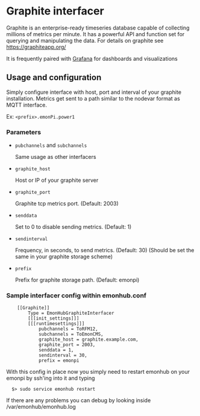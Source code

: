 # Graphite interfacer

Graphite is an enterprise-ready timeseries database capable of collecting millions of metrics per minute.
It has a powerful API and function set for querying and manipulating the data.
For details on graphite see <https://graphiteapp.org/>

It is frequently paired with [Grafana](http://grafana.org/) for dashboards and visualizations


## Usage and configuration
Simply configure interface with host, port and interval of your graphite installation.
Metrics get sent to a path similar to the nodevar format as MQTT interface.

Ex: `<prefix>.emonPi.power1`

### Parameters

* `pubchannels` and `subchannels`

  Same usage as other interfacers

* `graphite_host`

  Host or IP of your graphite server

* `graphite_port`

  Graphite tcp metrics port. (Default: 2003)

* `senddata`

  Set to 0 to disable sending metrics. (Default: 1)

* `sendinterval`

  Frequency, in seconds, to send metrics. (Default: 30)
  (Should be set the same in your graphite storage scheme)

* `prefix`

  Prefix for graphite storage path. (Default: emonpi)

### Sample interfacer config within emonhub.conf

```
    [[Graphite]]
        Type = EmonHubGraphiteInterfacer
        [[[init_settings]]]
        [[[runtimesettings]]]
            pubchannels = ToRFM12,
            subchannels = ToEmonCMS,
            graphite_host = graphite.example.com,
            graphite_port = 2003,
            senddata = 1,
            sendinterval = 30,
            prefix = emonpi
```

With this config in place now you simply need to restart emonhub on your emonpi by ssh'ing into it and typing 

      $> sudo service emonhub restart

If there are any problems you can debug by looking inside /var/emonhub/emonhub.log
